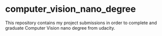 # computer_vision_nano_degree
This repository contains my project submissions in order to complete and graduate Computer Vision nano degree from udacity.
